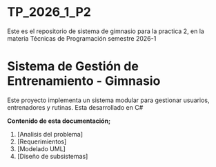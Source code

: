 # TP_2026_1_P2
Este es el repositorio de sistema de gimnasio para la practica 2, en la materia Técnicas de Programación semestre 2026-1

# Sistema de Gestión de Entrenamiento - Gimnasio
Este proyecto implementa un sistema modular para gestionar usuarios, entrenadores y rutinas. Esta desarrollado en C#

**Contenido de esta documentación;**
1. [Analisis del problema]
2. [Requerimientos]
3. [Modelado UML]
4. [Diseño de subsistemas]
